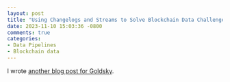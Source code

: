 ```yaml
---
layout: post
title: "Using Changelogs and Streams to Solve Blockchain Data Challenges"
date: 2023-11-10 15:03:36 -0800
comments: true
categories: 
- Data Pipelines
- Blockchain data
---
```


I wrote [another blog post for Goldsky](https://goldsky.com/blog/changelogs-streams-blockchain-data). 
